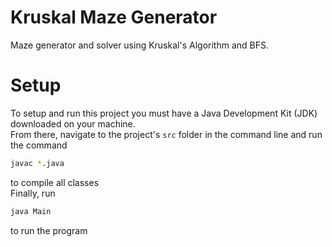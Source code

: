 # Kruskal Maze Generator  
Maze generator and solver using Kruskal's Algorithm and BFS.

# Setup  
To setup and run this project you must have a Java Development Kit (JDK) downloaded on your machine.  
From there, navigate to the project's ```src``` folder in the command line and run the command
```bash
javac *.java
```
to compile all classes  
Finally, run
```bash
java Main
```
to run the program
